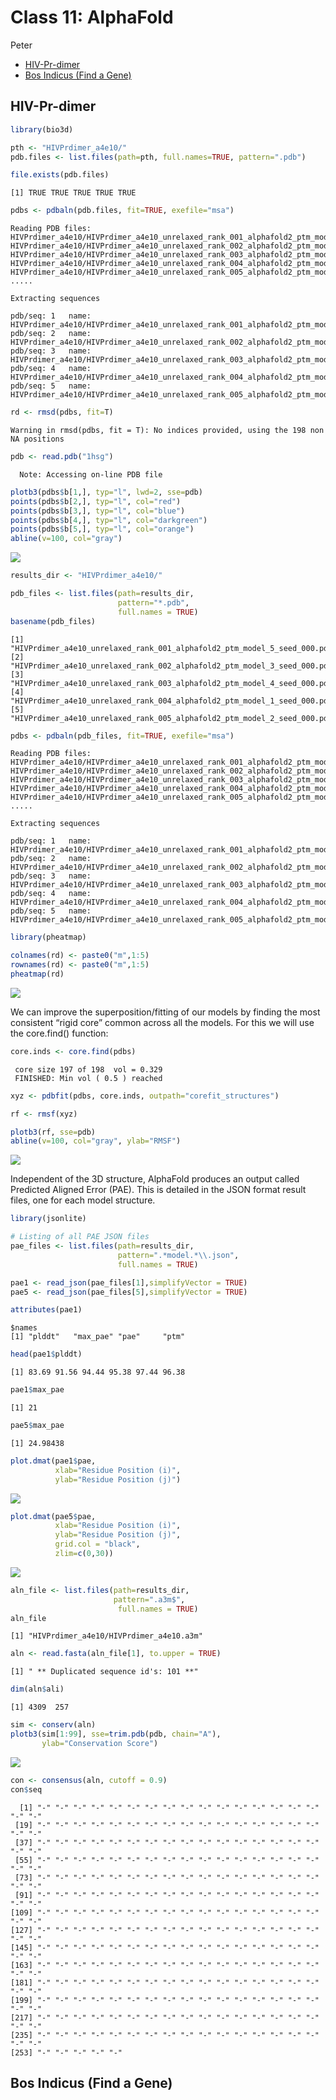 # Class 11: AlphaFold
Peter

- [HIV-Pr-dimer](#hiv-pr-dimer)
- [Bos Indicus (Find a Gene)](#bos-indicus-find-a-gene)

## HIV-Pr-dimer

``` r
library(bio3d)
```

``` r
pth <- "HIVPrdimer_a4e10/"
pdb.files <- list.files(path=pth, full.names=TRUE, pattern=".pdb")
```

``` r
file.exists(pdb.files)
```

    [1] TRUE TRUE TRUE TRUE TRUE

``` r
pdbs <- pdbaln(pdb.files, fit=TRUE, exefile="msa")
```

    Reading PDB files:
    HIVPrdimer_a4e10/HIVPrdimer_a4e10_unrelaxed_rank_001_alphafold2_ptm_model_5_seed_000.pdb
    HIVPrdimer_a4e10/HIVPrdimer_a4e10_unrelaxed_rank_002_alphafold2_ptm_model_3_seed_000.pdb
    HIVPrdimer_a4e10/HIVPrdimer_a4e10_unrelaxed_rank_003_alphafold2_ptm_model_4_seed_000.pdb
    HIVPrdimer_a4e10/HIVPrdimer_a4e10_unrelaxed_rank_004_alphafold2_ptm_model_1_seed_000.pdb
    HIVPrdimer_a4e10/HIVPrdimer_a4e10_unrelaxed_rank_005_alphafold2_ptm_model_2_seed_000.pdb
    .....

    Extracting sequences

    pdb/seq: 1   name: HIVPrdimer_a4e10/HIVPrdimer_a4e10_unrelaxed_rank_001_alphafold2_ptm_model_5_seed_000.pdb 
    pdb/seq: 2   name: HIVPrdimer_a4e10/HIVPrdimer_a4e10_unrelaxed_rank_002_alphafold2_ptm_model_3_seed_000.pdb 
    pdb/seq: 3   name: HIVPrdimer_a4e10/HIVPrdimer_a4e10_unrelaxed_rank_003_alphafold2_ptm_model_4_seed_000.pdb 
    pdb/seq: 4   name: HIVPrdimer_a4e10/HIVPrdimer_a4e10_unrelaxed_rank_004_alphafold2_ptm_model_1_seed_000.pdb 
    pdb/seq: 5   name: HIVPrdimer_a4e10/HIVPrdimer_a4e10_unrelaxed_rank_005_alphafold2_ptm_model_2_seed_000.pdb 

``` r
rd <- rmsd(pdbs, fit=T)
```

    Warning in rmsd(pdbs, fit = T): No indices provided, using the 198 non NA positions

``` r
pdb <- read.pdb("1hsg")
```

      Note: Accessing on-line PDB file

``` r
plotb3(pdbs$b[1,], typ="l", lwd=2, sse=pdb)
points(pdbs$b[2,], typ="l", col="red")
points(pdbs$b[3,], typ="l", col="blue")
points(pdbs$b[4,], typ="l", col="darkgreen")
points(pdbs$b[5,], typ="l", col="orange")
abline(v=100, col="gray")
```

![](class11_files/figure-commonmark/unnamed-chunk-6-1.png)

``` r
results_dir <- "HIVPrdimer_a4e10/" 
```

``` r
pdb_files <- list.files(path=results_dir,
                        pattern="*.pdb",
                        full.names = TRUE)
basename(pdb_files)
```

    [1] "HIVPrdimer_a4e10_unrelaxed_rank_001_alphafold2_ptm_model_5_seed_000.pdb"
    [2] "HIVPrdimer_a4e10_unrelaxed_rank_002_alphafold2_ptm_model_3_seed_000.pdb"
    [3] "HIVPrdimer_a4e10_unrelaxed_rank_003_alphafold2_ptm_model_4_seed_000.pdb"
    [4] "HIVPrdimer_a4e10_unrelaxed_rank_004_alphafold2_ptm_model_1_seed_000.pdb"
    [5] "HIVPrdimer_a4e10_unrelaxed_rank_005_alphafold2_ptm_model_2_seed_000.pdb"

``` r
pdbs <- pdbaln(pdb_files, fit=TRUE, exefile="msa")
```

    Reading PDB files:
    HIVPrdimer_a4e10/HIVPrdimer_a4e10_unrelaxed_rank_001_alphafold2_ptm_model_5_seed_000.pdb
    HIVPrdimer_a4e10/HIVPrdimer_a4e10_unrelaxed_rank_002_alphafold2_ptm_model_3_seed_000.pdb
    HIVPrdimer_a4e10/HIVPrdimer_a4e10_unrelaxed_rank_003_alphafold2_ptm_model_4_seed_000.pdb
    HIVPrdimer_a4e10/HIVPrdimer_a4e10_unrelaxed_rank_004_alphafold2_ptm_model_1_seed_000.pdb
    HIVPrdimer_a4e10/HIVPrdimer_a4e10_unrelaxed_rank_005_alphafold2_ptm_model_2_seed_000.pdb
    .....

    Extracting sequences

    pdb/seq: 1   name: HIVPrdimer_a4e10/HIVPrdimer_a4e10_unrelaxed_rank_001_alphafold2_ptm_model_5_seed_000.pdb 
    pdb/seq: 2   name: HIVPrdimer_a4e10/HIVPrdimer_a4e10_unrelaxed_rank_002_alphafold2_ptm_model_3_seed_000.pdb 
    pdb/seq: 3   name: HIVPrdimer_a4e10/HIVPrdimer_a4e10_unrelaxed_rank_003_alphafold2_ptm_model_4_seed_000.pdb 
    pdb/seq: 4   name: HIVPrdimer_a4e10/HIVPrdimer_a4e10_unrelaxed_rank_004_alphafold2_ptm_model_1_seed_000.pdb 
    pdb/seq: 5   name: HIVPrdimer_a4e10/HIVPrdimer_a4e10_unrelaxed_rank_005_alphafold2_ptm_model_2_seed_000.pdb 

``` r
library(pheatmap)

colnames(rd) <- paste0("m",1:5)
rownames(rd) <- paste0("m",1:5)
pheatmap(rd)
```

![](class11_files/figure-commonmark/unnamed-chunk-10-1.png)

We can improve the superposition/fitting of our models by finding the
most consistent “rigid core” common across all the models. For this we
will use the core.find() function:

``` r
core.inds <- core.find(pdbs)
```

     core size 197 of 198  vol = 0.329 
     FINISHED: Min vol ( 0.5 ) reached

``` r
xyz <- pdbfit(pdbs, core.inds, outpath="corefit_structures")
```

``` r
rf <- rmsf(xyz)

plotb3(rf, sse=pdb)
abline(v=100, col="gray", ylab="RMSF")
```

![](class11_files/figure-commonmark/unnamed-chunk-12-1.png)

Independent of the 3D structure, AlphaFold produces an output called
Predicted Aligned Error (PAE). This is detailed in the JSON format
result files, one for each model structure.

``` r
library(jsonlite)

# Listing of all PAE JSON files
pae_files <- list.files(path=results_dir,
                        pattern=".*model.*\\.json",
                        full.names = TRUE)
```

``` r
pae1 <- read_json(pae_files[1],simplifyVector = TRUE)
pae5 <- read_json(pae_files[5],simplifyVector = TRUE)

attributes(pae1)
```

    $names
    [1] "plddt"   "max_pae" "pae"     "ptm"    

``` r
head(pae1$plddt) 
```

    [1] 83.69 91.56 94.44 95.38 97.44 96.38

``` r
pae1$max_pae
```

    [1] 21

``` r
pae5$max_pae
```

    [1] 24.98438

``` r
plot.dmat(pae1$pae, 
          xlab="Residue Position (i)",
          ylab="Residue Position (j)")
```

![](class11_files/figure-commonmark/unnamed-chunk-16-1.png)

``` r
plot.dmat(pae5$pae, 
          xlab="Residue Position (i)",
          ylab="Residue Position (j)",
          grid.col = "black",
          zlim=c(0,30))
```

![](class11_files/figure-commonmark/unnamed-chunk-17-1.png)

``` r
aln_file <- list.files(path=results_dir,
                       pattern=".a3m$",
                        full.names = TRUE)
aln_file
```

    [1] "HIVPrdimer_a4e10/HIVPrdimer_a4e10.a3m"

``` r
aln <- read.fasta(aln_file[1], to.upper = TRUE)
```

    [1] " ** Duplicated sequence id's: 101 **"

``` r
dim(aln$ali)
```

    [1] 4309  257

``` r
sim <- conserv(aln)
plotb3(sim[1:99], sse=trim.pdb(pdb, chain="A"),
       ylab="Conservation Score")
```

![](class11_files/figure-commonmark/unnamed-chunk-20-1.png)

``` r
con <- consensus(aln, cutoff = 0.9)
con$seq
```

      [1] "-" "-" "-" "-" "-" "-" "-" "-" "-" "-" "-" "-" "-" "-" "-" "-" "-" "-"
     [19] "-" "-" "-" "-" "-" "-" "-" "-" "-" "-" "-" "-" "-" "-" "-" "-" "-" "-"
     [37] "-" "-" "-" "-" "-" "-" "-" "-" "-" "-" "-" "-" "-" "-" "-" "-" "-" "-"
     [55] "-" "-" "-" "-" "-" "-" "-" "-" "-" "-" "-" "-" "-" "-" "-" "-" "-" "-"
     [73] "-" "-" "-" "-" "-" "-" "-" "-" "-" "-" "-" "-" "-" "-" "-" "-" "-" "-"
     [91] "-" "-" "-" "-" "-" "-" "-" "-" "-" "-" "-" "-" "-" "-" "-" "-" "-" "-"
    [109] "-" "-" "-" "-" "-" "-" "-" "-" "-" "-" "-" "-" "-" "-" "-" "-" "-" "-"
    [127] "-" "-" "-" "-" "-" "-" "-" "-" "-" "-" "-" "-" "-" "-" "-" "-" "-" "-"
    [145] "-" "-" "-" "-" "-" "-" "-" "-" "-" "-" "-" "-" "-" "-" "-" "-" "-" "-"
    [163] "-" "-" "-" "-" "-" "-" "-" "-" "-" "-" "-" "-" "-" "-" "-" "-" "-" "-"
    [181] "-" "-" "-" "-" "-" "-" "-" "-" "-" "-" "-" "-" "-" "-" "-" "-" "-" "-"
    [199] "-" "-" "-" "-" "-" "-" "-" "-" "-" "-" "-" "-" "-" "-" "-" "-" "-" "-"
    [217] "-" "-" "-" "-" "-" "-" "-" "-" "-" "-" "-" "-" "-" "-" "-" "-" "-" "-"
    [235] "-" "-" "-" "-" "-" "-" "-" "-" "-" "-" "-" "-" "-" "-" "-" "-" "-" "-"
    [253] "-" "-" "-" "-" "-"

## Bos Indicus (Find a Gene)
